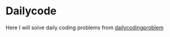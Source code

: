 # Dailycode
Here I will solve daily coding problems from [dailycodingproblem](dailycodingproblem.com)
